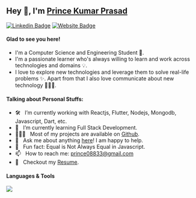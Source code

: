 ## Hey 👋, I'm [Prince Kumar Prasad](https://github.com/prince-63)

[![Linkedin Badge](https://img.shields.io/badge/-LinkedIn-0e76a8?style=flat-square&logo=Linkedin&logoColor=white)](https://www.linkedin.com/in/prince63/)
[![Website Badge](https://img.shields.io/badge/Website-3b5998?style=flat-square&logo=google-chrome&logoColor=white)](https://princekumar.xyz)

#### Glad to see you here! &nbsp;

- I'm a Computer Science and Engineering Student 🧑.
- I'm a passionate learner who's always willing to learn and work across technologies and domains 💡.
- I love to explore new technologies and leverage them to solve real-life problems ✨. Apart from that I also love communicate about new technology 👨🏻‍💻.

#### Talking about Personal Stuffs:

- 🛠 &nbsp; I’m currently working with Reactjs, Flutter, Nodejs, Mongodb, Javascript, Dart, etc.
- 🚀 &nbsp; I’m currently learning Full Stack Development.
- 👨🏻‍💻 &nbsp; Most of my projects are available on [Github](https://github.com/prince-63).
- 💬 &nbsp; Ask me about anything [here](https://www.linkedin.com/in/prince63/)! I am happy to help.
- 👾 &nbsp; Fun fact: Equal is Not Always Equal in Javascript.
- 📫 &nbsp; How to reach me: prince08833@gmail.com
- 📝 &nbsp; Checkout my [Resume](https://drive.google.com/file/d/1zApkvzUN0UlKxmkF68H5rU_ka1-V_Sn3/view?usp=sharing).

#### Languages & Tools

<div align="left">      
  <img src="https://skillicons.dev/icons?i=c,cpp,java,dart,javascript,typescript,react,next,flutter,express,spring,mongodb,mysql,azure" />
</div>

<!--
#### Dev Stuffs:

<details>	
  <summary><b>⚡ Github Stats</b></summary>
  <br />
  <img height="180em" src="https://github-readme-stats.vercel.app/api?username=prince-63&show_icons=true&hide_border=true&&count_private=true&include_all_commits=true" />
  <br />
  <img height="180em" src="https://github-readme-stats.vercel.app/api/top-langs/?username=prince-63&exclude_repo=KNN-Image-Classification&show_icons=true&hide_border=true&layout=compact&langs_count=8"/>
</details>

<details>	
  <summary><b>☄️ Github Streaks</b></summary>
  <br />
  <img height="170em" src="https://github-readme-streak-stats.herokuapp.com/?user=prince-63&hide_border=true" />
</details>

<details>	
  <br />
  <summary><b>⚙️ Things I use to get stuff done</b></summary>
  	<ul>
  	    <li><b>OS:</b> Ubuntu 22.4 & Window 11</li>
	    <li><b>Laptop: </b> Asus (i5)</li>
  	    <li><b>Browser: </b> Microsoft Edge </li>
	    <li><b>Terminal: </b> ZSH: Oh My Zsh (PowerLevel10k)</li>
	    <li><b>Code Editor:</b> VSCode, Intelij - The best editor out there.</li>
	    <li><b>To Stay Updated:</b> Linkedin and GitHub.</li>
	    <br />
		</ul>	
</details>

<div align="center">

	Show some ❤️ by starring some of the repositories!

</div>
-->
